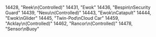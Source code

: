 ﻿14428, "Reek\n(Controlled)"
14431, "Ewok"
14436, "Bespin\nSecurity Guard"
14439, "Nexu\n(Controlled)"
14443, "Ewok\nCatapult"
14444, "Ewok\nGlider"
14445, "Twin-Pod\nCloud Car"
14459, "Acklay\n(Controlled)"
14462, "Rancor\n(Controlled)"
14478, "Sensor\nBuoy"
